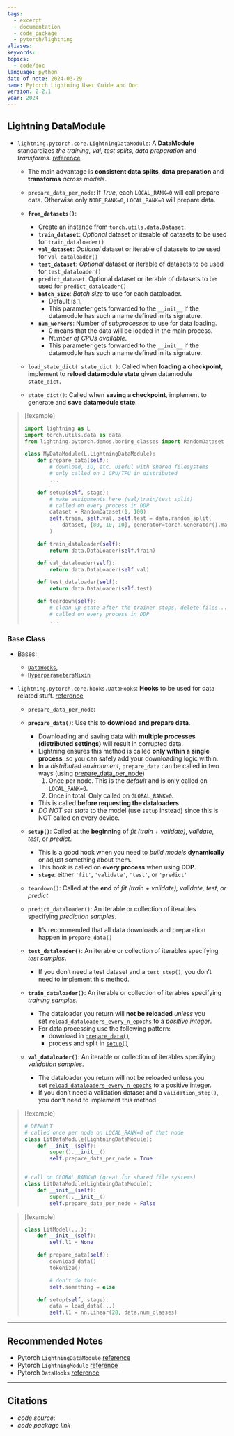 ```yaml
---
tags:
  - excerpt
  - documentation
  - code_package
  - pytorch/lightning
aliases: 
keywords: 
topics:
  - code/doc
language: python
date of note: 2024-03-29
name: Pytorch Lightning User Guide and Doc
version: 2.2.1
year: 2024
---
```


##  Lightning DataModule

- `lightning.pytorch.core.LightningDataModule`: A **DataModule** standardizes *the training, val, test splits*, *data preparation* and *transforms*. [reference](https://lightning.ai/docs/pytorch/stable/api/lightning.pytorch.core.LightningDataModule.html#lightning.pytorch.core.LightningDataModule)
	- The main advantage is **consistent data splits**, **data preparation** and **transforms** *across models*. 
	- `prepare_data_per_node`: If *True*, each `LOCAL_RANK=0` will call prepare data. Otherwise only `NODE_RANK=0`, `LOCAL_RANK=0` will prepare data.
	  
	- **`from_datasets()`**:
		- Create an instance from `torch.utils.data.Dataset`.
		- **`train_dataset`**: *Optional* dataset or iterable of datasets to be used for `train_dataloader()`
		- **`val_dataset`**: *Optional* dataset or iterable of datasets to be used for `val_dataloader()`
		- **`test_dataset`**: *Optional* dataset or iterable of datasets to be used for `test_dataloader()`
		- `predict_dataset`: Optional dataset or iterable of datasets to be used for `predict_dataloader()`
		- **`batch_size`**: *Batch size* to use for each dataloader. 
			- Default is 1. 
			- This parameter gets forwarded to the `__init__` if the datamodule has such a name defined in its signature.
		- **`num_workers`**: Number of *subprocesses* to use for data loading. 
			- 0 means that the data will be loaded in the main process. 
			- *Number of CPUs available*. 
			- This parameter gets forwarded to the `__init__` if the datamodule has such a name defined in its signature.
			  
	- `load_state_dict( state_dict )`: Called when **loading a checkpoint**, implement to **reload datamodule state** given datamodule `state_dict`.
	  
	- `state_dict()`: Called when **saving a checkpoint**, implement to generate and **save datamodule state**.


>[!example]
> ```python
> import lightning as L
> import torch.utils.data as data
> from lightning.pytorch.demos.boring_classes import RandomDataset
> 
> class MyDataModule(L.LightningDataModule):
>     def prepare_data(self):
>         # download, IO, etc. Useful with shared filesystems
>         # only called on 1 GPU/TPU in distributed
>         ...
> 
>     def setup(self, stage):
>         # make assignments here (val/train/test split)
>         # called on every process in DDP
>         dataset = RandomDataset(1, 100)
>         self.train, self.val, self.test = data.random_split(
>             dataset, [80, 10, 10], generator=torch.Generator().manual_seed(42)
>         )
> 
>     def train_dataloader(self):
>         return data.DataLoader(self.train)
> 
>     def val_dataloader(self):
>         return data.DataLoader(self.val)
> 
>     def test_dataloader(self):
>         return data.DataLoader(self.test)
> 
>     def teardown(self):
>         # clean up state after the trainer stops, delete files...
>         # called on every process in DDP
>         ...
> ```

### Base Class

- Bases: 
	- [`DataHooks`](https://lightning.ai/docs/pytorch/stable/api/lightning.pytorch.core.hooks.DataHooks.html#lightning.pytorch.core.hooks.DataHooks "lightning.pytorch.core.hooks.DataHooks"), 
	- [`HyperparametersMixin`](https://lightning.ai/docs/pytorch/stable/api/lightning.pytorch.core.mixins.HyperparametersMixin.html#lightning.pytorch.core.mixins.HyperparametersMixin "lightning.pytorch.core.mixins.hparams_mixin.HyperparametersMixin")

  
- `lightning.pytorch.core.hooks.DataHooks`: **Hooks** to be used for data related stuff. [reference](https://lightning.ai/docs/pytorch/stable/api/lightning.pytorch.core.hooks.DataHooks.html#lightning.pytorch.core.hooks.DataHooks "lightning.pytorch.core.hooks.DataHooks")
	- `prepare_data_per_node`: 
	  
	- **`prepare_data()`**: Use this to **download and prepare data**. 
		- Downloading and saving data with **multiple processes (distributed settings)** will result in corrupted data. 
		- Lightning ensures this method is called **only within a single process**, so you can safely add your downloading logic within.
		- In a *distributed environment*, `prepare_data` can be called in two ways (using [prepare_data_per_node](https://lightning.ai/docs/pytorch/stable/common/lightning_module.html#prepare-data-per-node))
			1. Once per node. This is the *default* and is only called on `LOCAL_RANK=0`.
			2. Once in total. Only called on `GLOBAL_RANK=0`.
		 - This is called **before requesting the dataloaders** 
		 - *DO NOT set state* to the model (use `setup` instead) since this is NOT called on every device.
		   
	- **`setup()`**: Called at the **beginning** of *fit (train + validate)*, *validate*, *test*, or *predict*. 
		- This is a good hook when you need to *build models* **dynamically** or adjust something about them. 
		- This hook is called on **every process** when using **DDP**.
		- **`stage`**: either `'fit'`, `'validate'`, `'test'`, or `'predict'`
		  
	- `teardown()`: Called at the **end** of *fit (train + validate), validate, test, or predict*.
	  
	- `predict_dataloader()`: An iterable or collection of iterables specifying *prediction samples*.
		- It’s recommended that all data downloads and preparation happen in `prepare_data()`
		  
	- **`test_dataloader()`**: An iterable or collection of iterables specifying *test samples*.
		- If you don’t need a test dataset and a `test_step()`, you don’t need to implement this method.
	  
	- **`train_dataloader()`**: An iterable or collection of iterables specifying *training samples*. 
		- The dataloader you return will **not be reloaded** *unless* you set [`reload_dataloaders_every_n_epochs`](https://lightning.ai/docs/pytorch/stable/api/lightning.pytorch.trainer.trainer.Trainer.html#lightning.pytorch.trainer.trainer.Trainer.params.reload_dataloaders_every_n_epochs "lightning.pytorch.trainer.trainer.Trainer") to a *positive integer*.
		- For data processing use the following pattern:
			- download in [`prepare_data()`](https://lightning.ai/docs/pytorch/stable/api/lightning.pytorch.core.hooks.DataHooks.html#lightning.pytorch.core.hooks.DataHooks.prepare_data "lightning.pytorch.core.hooks.DataHooks.prepare_data")
			- process and split in [`setup()`](https://lightning.ai/docs/pytorch/stable/api/lightning.pytorch.core.hooks.DataHooks.html#lightning.pytorch.core.hooks.DataHooks.setup "lightning.pytorch.core.hooks.DataHooks.setup")
			  
	- **`val_dataloader()`**: An iterable or collection of iterables specifying *validation samples*.
		- The dataloader you return will not be reloaded unless you set [`reload_dataloaders_every_n_epochs`](https://lightning.ai/docs/pytorch/stable/api/lightning.pytorch.trainer.trainer.Trainer.html#lightning.pytorch.trainer.trainer.Trainer.params.reload_dataloaders_every_n_epochs "lightning.pytorch.trainer.trainer.Trainer") to a positive integer.
		- If you don’t need a validation dataset and a `validation_step()`, you don’t need to implement this method.



>[!example]
> ```python
> # DEFAULT
> # called once per node on LOCAL_RANK=0 of that node
> class LitDataModule(LightningDataModule):
>     def __init__(self):
>         super().__init__()
>         self.prepare_data_per_node = True
> 
> 
> # call on GLOBAL_RANK=0 (great for shared file systems)
> class LitDataModule(LightningDataModule):
>     def __init__(self):
>         super().__init__()
>         self.prepare_data_per_node = False
> ```

>[!example]
> ```python
> class LitModel(...):
>     def __init__(self):
>         self.l1 = None
> 
>     def prepare_data(self):
>         download_data()
>         tokenize()
> 
>         # don't do this
>         self.something = else
> 
>     def setup(self, stage):
>         data = load_data(...)
>         self.l1 = nn.Linear(28, data.num_classes)
> ```
> 



-----------
##  Recommended Notes

- Pytorch `LightningDataModule` [reference](https://lightning.ai/docs/pytorch/stable/api/lightning.pytorch.core.LightningDataModule.html)
- Pytorch `LightningModule` [reference](https://lightning.ai/docs/pytorch/stable/api/lightning.pytorch.core.LightningModule.html#lightning.pytorch.core.LightningModule)
- Pytorch `DataHooks` [reference](https://lightning.ai/docs/pytorch/stable/api/lightning.pytorch.core.hooks.DataHooks.html#lightning.pytorch.core.hooks.DataHooks "lightning.pytorch.core.hooks.DataHooks")






----------
##  Citations

- *code source*:
- *code package link*




